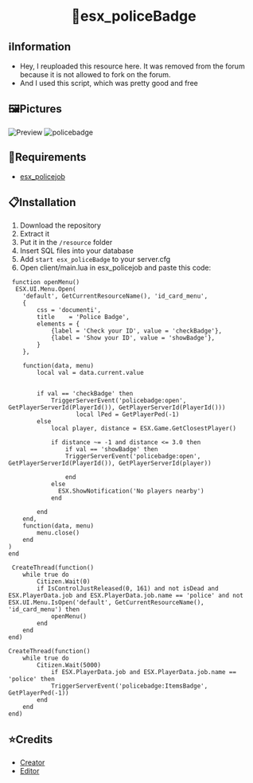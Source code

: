 <h1 align="center"> 👮esx_policeBadge</h1>

## ℹ️Information
- Hey, I reuploaded this resource here. It was removed from the forum because it is not allowed to fork on the forum.
- And I used this script, which was pretty good and free

## 🖼️Pictures
![Preview](https://user-images.githubusercontent.com/60815764/149531284-6eaf11fe-6855-40a1-8ff6-560aa371d4cf.png)
![policebadge](https://github.com/Zerofour04/esx_PoliceBadge/assets/60815764/1d2160bb-cebe-4d2a-96f2-505ffb757335)

## 🧱Requirements
 - [esx_policejob](https://github.com/Zerofour04/esx_policejob-improved) 

## 📋Installation
1. Download the repository
2. Extract it
3. Put it in the `/resource` folder
4. Insert SQL files into your database
5. Add ```start esx_policeBadge``` to your server.cfg
6. Open client/main.lua in esx_policejob and paste this code:
```
 function openMenu()
  ESX.UI.Menu.Open(
	'default', GetCurrentResourceName(), 'id_card_menu',
	{
	    css = 'documenti',
		title    = 'Police Badge',
		elements = {
			{label = 'Check your ID', value = 'checkBadge'},
			{label = 'Show your ID', value = 'showBadge'},
		}
	},
	
	function(data, menu)
		local val = data.current.value

		
		if val == 'checkBadge' then
			TriggerServerEvent('policebadge:open', GetPlayerServerId(PlayerId()), GetPlayerServerId(PlayerId()))
                   local lPed = GetPlayerPed(-1)         
		else
			local player, distance = ESX.Game.GetClosestPlayer()
			
			if distance ~= -1 and distance <= 3.0 then
				if val == 'showBadge' then
				TriggerServerEvent('policebadge:open', GetPlayerServerId(PlayerId()), GetPlayerServerId(player))

				end
			else
			  ESX.ShowNotification('No players nearby')
			end
		
		end
	end,
	function(data, menu)
		menu.close()
	end
)
end
 
 CreateThread(function()
    while true do 
        Citizen.Wait(0)
		if IsControlJustReleased(0, 161) and not isDead and ESX.PlayerData.job and ESX.PlayerData.job.name == 'police' and not ESX.UI.Menu.IsOpen('default', GetCurrentResourceName(), 'id_card_menu') then
			openMenu()
		end
	end
end)
		
CreateThread(function()
    while true do 
        Citizen.Wait(5000)
			if ESX.PlayerData.job and ESX.PlayerData.job.name == 'police' then
            TriggerServerEvent('policebadge:ItemsBadge', GetPlayerPed(-1))
		end	
    end
end)
```

## ⭐Credits
- [Creator](https://github.com/jonassvensson4)
- [Editor](https://forum.cfx.re/u/xenzoc94x/summary)
